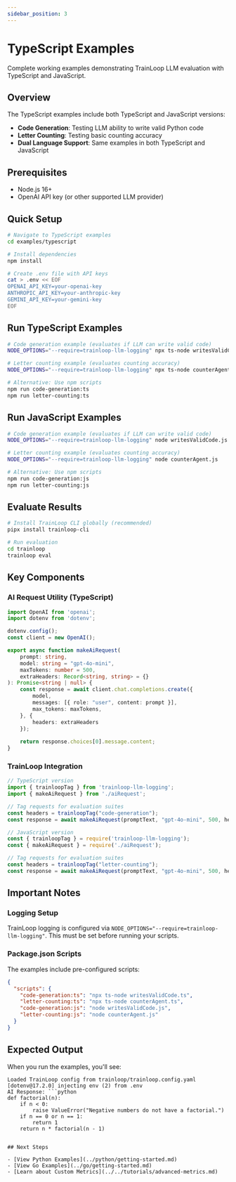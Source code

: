 ```yaml
---
sidebar_position: 3
---
```


# TypeScript Examples

Complete working examples demonstrating TrainLoop LLM evaluation with TypeScript and JavaScript.

## Overview

The TypeScript examples include both TypeScript and JavaScript versions:
- **Code Generation**: Testing LLM ability to write valid Python code  
- **Letter Counting**: Testing basic counting accuracy
- **Dual Language Support**: Same examples in both TypeScript and JavaScript

## Prerequisites

- Node.js 16+
- OpenAI API key (or other supported LLM provider)

## Quick Setup

```bash
# Navigate to TypeScript examples
cd examples/typescript

# Install dependencies
npm install

# Create .env file with API keys
cat > .env << EOF
OPENAI_API_KEY=your-openai-key
ANTHROPIC_API_KEY=your-anthropic-key  
GEMINI_API_KEY=your-gemini-key
EOF
```

## Run TypeScript Examples

```bash
# Code generation example (evaluates if LLM can write valid code)
NODE_OPTIONS="--require=trainloop-llm-logging" npx ts-node writesValidCode.ts

# Letter counting example (evaluates counting accuracy)
NODE_OPTIONS="--require=trainloop-llm-logging" npx ts-node counterAgent.ts

# Alternative: Use npm scripts
npm run code-generation:ts
npm run letter-counting:ts
```

## Run JavaScript Examples  

```bash
# Code generation example (evaluates if LLM can write valid code)
NODE_OPTIONS="--require=trainloop-llm-logging" node writesValidCode.js

# Letter counting example (evaluates counting accuracy)  
NODE_OPTIONS="--require=trainloop-llm-logging" node counterAgent.js

# Alternative: Use npm scripts
npm run code-generation:js
npm run letter-counting:js
```

## Evaluate Results

```bash
# Install TrainLoop CLI globally (recommended)
pipx install trainloop-cli

# Run evaluation
cd trainloop
trainloop eval
```

## Key Components

### AI Request Utility (TypeScript)

```typescript
import OpenAI from 'openai';
import dotenv from 'dotenv';

dotenv.config();
const client = new OpenAI();

export async function makeAiRequest(
    prompt: string,
    model: string = "gpt-4o-mini",
    maxTokens: number = 500,
    extraHeaders: Record<string, string> = {}
): Promise<string | null> {
    const response = await client.chat.completions.create({
        model,
        messages: [{ role: "user", content: prompt }],
        max_tokens: maxTokens,
    }, {
        headers: extraHeaders
    });
    
    return response.choices[0].message.content;
}
```

### TrainLoop Integration

```typescript
// TypeScript version
import { trainloopTag } from 'trainloop-llm-logging';
import { makeAiRequest } from './aiRequest';

// Tag requests for evaluation suites  
const headers = trainloopTag("code-generation");
const response = await makeAiRequest(promptText, "gpt-4o-mini", 500, headers);
```

```javascript
// JavaScript version
const { trainloopTag } = require('trainloop-llm-logging');
const { makeAiRequest } = require('./aiRequest');

// Tag requests for evaluation suites
const headers = trainloopTag("letter-counting");
const response = await makeAiRequest(promptText, "gpt-4o-mini", 500, headers);
```

## Important Notes

### Logging Setup

TrainLoop logging is configured via `NODE_OPTIONS="--require=trainloop-llm-logging"`. This must be set before running your scripts.

### Package.json Scripts

The examples include pre-configured scripts:

```json
{
  "scripts": {
    "code-generation:ts": "npx ts-node writesValidCode.ts",
    "letter-counting:ts": "npx ts-node counterAgent.ts", 
    "code-generation:js": "node writesValidCode.js",
    "letter-counting:js": "node counterAgent.js"
  }
}
```

## Expected Output

When you run the examples, you'll see:

```
Loaded TrainLoop config from trainloop/trainloop.config.yaml
[dotenv@17.2.0] injecting env (2) from .env
AI Response: ```python
def factorial(n):
    if n < 0:
        raise ValueError("Negative numbers do not have a factorial.")
    if n == 0 or n == 1:
        return 1
    return n * factorial(n - 1)
```
```

## Next Steps

- [View Python Examples](../python/getting-started.md)
- [View Go Examples](../go/getting-started.md) 
- [Learn about Custom Metrics](../../tutorials/advanced-metrics.md)